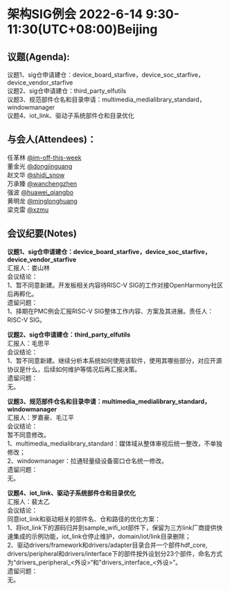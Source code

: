 # 架构SIG例会 2022-6-14 9:30-11:30(UTC+08:00)Beijing

## 议题(Agenda):
议题1、sig仓申请建仓：device_board_starfive，device_soc_starfive，device_vendor_starfive<br>
议题2、sig仓申请建仓：third_party_elfutils<br>
议题3、规范部件仓名和目录申请：multimedia_medialibrary_standard，windowmanager<br>
议题4、iot_link、驱动子系统部件仓和目录优化<br>

## 与会人(Attendees)： 
任革林 [@im-off-this-week](https://gitee.com/im-off-this-week)<br>
董金光 [@dongjinguang](https://gitee.com/dongjinguang)<br>
赵文华 [@shidi_snow](https://gitee.com/shidi_snow)<br>
万承臻 [@wanchengzhen](https://gitee.com/wanchengzhen)<br>
强波   [@huawei_qiangbo](https://gitee.com/huawei_qiangbo)<br>
黄明龙 [@minglonghuang](https://gitee.com/minglonghuang)<br>
梁克雷 [@xzmu](https://gitee.com/xzmu)<br>

## 会议纪要(Notes)
**议题1、sig仓申请建仓：device_board_starfive，device_soc_starfive，device_vendor_starfive**<br>
汇报人：娄山林<br>
会议结论：<br>
1、暂不同意新建。开发板相关内容待RISC-V SIG的工作对接OpenHarmony社区后再孵化。<br>
遗留问题：<br>
1、择期在PMC例会汇报RISC-V SIG整体工作内容、方案及其进展。责任人：RISC-V SIG。<br>

**议题2、sig仓申请建仓：third_party_elfutils**<br>
汇报人：毛思平<br>
会议结论：<br>
1、暂不同意新建。继续分析本系统如何使用该软件，使用其哪些部分，对应开源协议是什么，后续如何维护等情况后再汇报决策。<br>
遗留问题：<br>
无。<br>

**议题3、规范部件仓名和目录申请：multimedia_medialibrary_standard，windowmanager**<br>
汇报人：罗嘉豪、毛江平<br>
会议结论：<br>
暂不同意修改。<br>
1、multimedia_medialibrary_standard：媒体域从整体审视后统一整改，不单独修改；<br>
2、windowmanager：拉通轻量级设备窗口仓名统一修改。<br>
遗留问题：<br>
无。<br>

**议题4、iot_link、驱动子系统部件仓和目录优化**<br>
汇报人：裴太乙<br>
会议结论：<br>
同意iot_link和驱动相关的部件名、仓和路径的优化方案：<br>
1、将iot_link下的源码归并到sample_wifi_iot部件下，保留为三方link厂商提供快速集成的示例功能，iot_link仓停止维护，domain/iot/link目录删除；<br>
2、驱动drivers/framework和drivers/adapter目录合并一个部件hdf_core, drivers/peripheral和drivers/interface下的部件按外设划分23个部件，命名方式为“drivers_peripheral_<外设>“和”drivers_interface_<外设>”。<br>
遗留问题：<br>
无。<br>